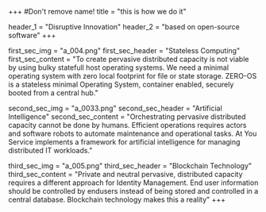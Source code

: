+++
#Don't remove name!
title = "this is how we do it"

header_1 = "Disruptive Innovation"
header_2 = "based on open-source software"
+++

first_sec_img = "a_004.png"
first_sec_header = "Stateless Computing"
first_sec_content = "To create pervasive distributed capacity is not viable by using bulky statefull host operating systems.  We need a minimal operating system with zero local footprint for file or state storage.  ZERO-OS is a stateless minimal Operating System, container enabled, securely booted from a central hub."

second_sec_img = "a_0033.png"
second_sec_header = "Artificial Intelligence"
second_sec_content = "Orchestrating pervasive distributed capacity cannot be done by humans.  Efficient operations requires actors and software robots to automate maintenance and operational tasks.  At You Service implements a framework for artificial intelligence for managing distributed IT workloads."

third_sec_img = "a_005.png"
third_sec_header = "Blockchain Technology"
third_sec_content = "Private and neutral pervasive, distributed capacity requires a different approach for Identity Management. End user information should be controlled by endusers instead of being stored and controlled in a central database.  Blockchain technology makes this a reality"
+++
